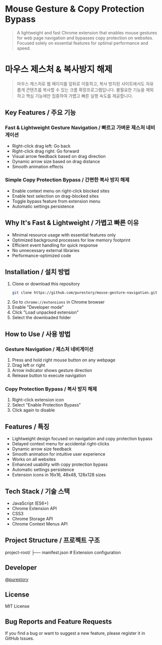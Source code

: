 # Mouse Gesture & Copy Protection Bypass
> A lightweight and fast Chrome extension that enables mouse gestures for web page navigation and bypasses copy protection on websites. Focused solely on essential features for optimal performance and speed.

# 마우스 제스처 & 복사방지 해제
> 마우스 제스처로 웹 페이지를 앞뒤로 이동하고, 복사 방지된 사이트에서도 자유롭게 콘텐츠를 복사할 수 있는 크롬 확장프로그램입니다. 불필요한 기능을 제외하고 핵심 기능에만 집중하여 가볍고 빠른 실행 속도를 제공합니다.

## Key Features / 주요 기능

### Fast & Lightweight Gesture Navigation / 빠르고 가벼운 제스처 네비게이션
- Right-click drag left: Go back
- Right-click drag right: Go forward
- Visual arrow feedback based on drag direction
- Dynamic arrow size based on drag distance
- Smooth animation effects

### Simple Copy Protection Bypass / 간편한 복사 방지 해제
- Enable context menu on right-click blocked sites
- Enable text selection on drag-blocked sites
- Toggle bypass feature from extension menu
- Automatic settings persistence

## Why It's Fast & Lightweight / 가볍고 빠른 이유
- Minimal resource usage with essential features only
- Optimized background processes for low memory footprint
- Efficient event handling for quick response
- No unnecessary external libraries
- Performance-optimized code

## Installation / 설치 방법

1. Clone or download this repository
   ```bash
   git clone https://github.com/purestory/mouse-gesture-navigation.git
   ```
2. Go to `chrome://extensions` in Chrome browser
3. Enable "Developer mode"
4. Click "Load unpacked extension"
5. Select the downloaded folder

## How to Use / 사용 방법

### Gesture Navigation / 제스처 네비게이션
1. Press and hold right mouse button on any webpage
2. Drag left or right
3. Arrow indicator shows gesture direction
4. Release button to execute navigation

### Copy Protection Bypass / 복사 방지 해제
1. Right-click extension icon
2. Select "Enable Protection Bypass"
3. Click again to disable

## Features / 특징

- Lightweight design focused on navigation and copy protection bypass
- Delayed context menu for accidental right-clicks
- Dynamic arrow size feedback
- Smooth animation for intuitive user experience
- Works on all websites
- Enhanced usability with copy protection bypass
- Automatic settings persistence
- Extension icons in 16x16, 48x48, 128x128 sizes

## Tech Stack / 기술 스택

- JavaScript (ES6+)
- Chrome Extension API
- CSS3
- Chrome Storage API
- Chrome Context Menus API

## Project Structure / 프로젝트 구조

project-root/
├── manifest.json     # Extension configuration

## Developer

[@purestory](https://github.com/purestory)

## License

MIT License

## Bug Reports and Feature Requests

If you find a bug or want to suggest a new feature, please register it in GitHub Issues. 